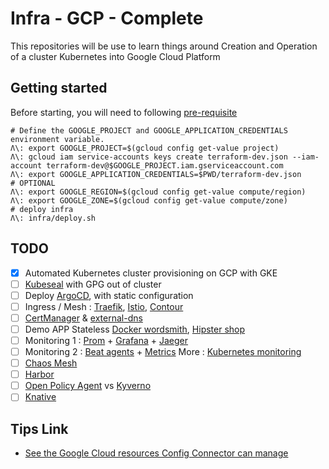 # Infra - GCP - Complete

This repositories will be use to learn things around Creation and Operation of a cluster Kubernetes into Google Cloud Platform

## Getting started

Before starting, you will need to following [pre-requisite](infra/README.md#pre-requisite)

```
# Define the GOOGLE_PROJECT and GOOGLE_APPLICATION_CREDENTIALS environment variable.
Λ\: export GOOGLE_PROJECT=$(gcloud config get-value project)
Λ\: gcloud iam service-accounts keys create terraform-dev.json --iam-account terraform-dev@$GOOGLE_PROJECT.iam.gserviceaccount.com
Λ\: export GOOGLE_APPLICATION_CREDENTIALS=$PWD/terraform-dev.json
# OPTIONAL
Λ\: export GOOGLE_REGION=$(gcloud config get-value compute/region)
Λ\: export GOOGLE_ZONE=$(gcloud config get-value compute/zone)
# deploy infra
Λ\: infra/deploy.sh
```

## TODO

* [x] Automated Kubernetes cluster provisioning on GCP with GKE
* [ ] [Kubeseal](https://github.com/bitnami-labs/sealed-secrets) with GPG out of cluster
* [ ] Deploy [ArgoCD](https://argoproj.github.io/argo-cd/), with static configuration
* [ ] Ingress / Mesh : [Traefik](https://traefik.io/), [Istio](https://istio.io/), [Contour](https://projectcontour.io/)
* [ ] [CertManager](https://cert-manager.io/) & [external-dns](https://github.com/kubernetes-sigs/external-dns)
* [ ] Demo APP Stateless [Docker wordsmith](https://github.com/dockersamples/k8s-wordsmith-demo.git), [Hipster shop](https://github.com/GoogleCloudPlatform/microservices-demo)
* [ ] Monitoring 1 : [Prom](https://prometheus.io/) +  [Grafana](https://grafana.com/) + [Jaeger](https://www.jaegertracing.io/)
* [ ] Monitoring 2 : [Beat agents](https://www.elastic.co/fr/beats/) + [Metrics](https://www.elastic.co/fr/infrastructure-monitoring) More : [Kubernetes monitoring](https://www.elastic.co/fr/what-is/kubernetes-monitoring)
* [ ] [Chaos Mesh](https://chaos-mesh.org/)
* [ ] [Harbor](https://goharbor.io/)
* [ ] [Open Policy Agent](https://www.openpolicyagent.org/) vs [Kyverno](https://kyverno.io/)
* [ ] [Knative](https://knative.dev/)

## Tips Link

* [See the Google Cloud resources Config Connector can manage](https://cloud.google.com/config-connector/docs/reference/overview)
